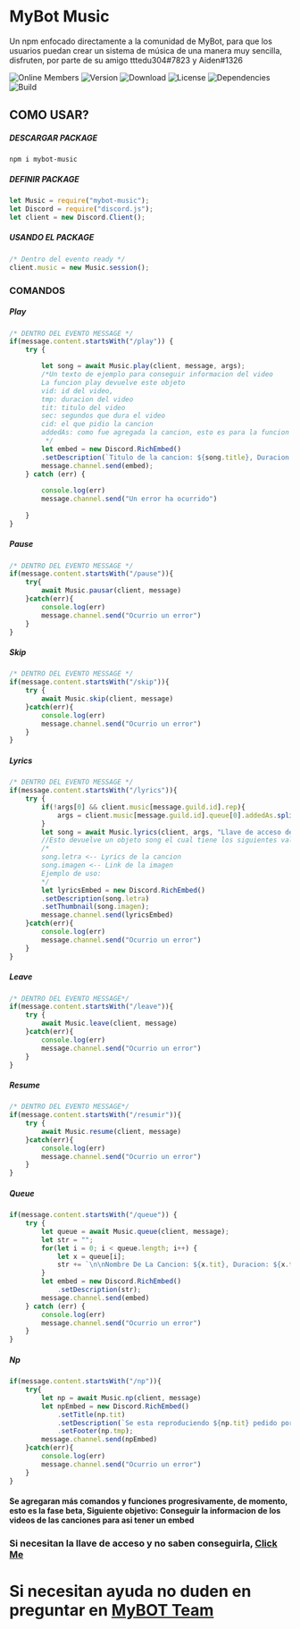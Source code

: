 # MyBot Music

Un npm enfocado directamente a la comunidad de MyBot, para que los usuarios puedan crear un sistema de música de una manera muy sencilla, disfruten, por parte de su amigo tttedu304#7823 y Aiden#1326

![Online Members](https://discordapp.com/api/guilds/312846399731662850/embed.png)
![Version](https://img.shields.io/npm/v/mybot-music.svg?maxAge=3600)
![Download](https://img.shields.io/npm/dt/mybot-music.svg)
![License](https://img.shields.io/npm/l/mybot-music.svg)
![Dependencies](https://david-dm.org/tttedu304/mybot-music.svg)
![Build](https://api.travis-ci.org/tttedu304/mybot-music.svg)

## COMO USAR?
##### DESCARGAR PACKAGE

```
npm i mybot-music
```

##### DEFINIR PACKAGE
```javascript
let Music = require("mybot-music");
let Discord = require("discord.js");
let client = new Discord.Client();
```

##### USANDO EL PACKAGE

```javascript
/* Dentro del evento ready */
client.music = new Music.session();
```

### COMANDOS
##### Play
```javascript
/* DENTRO DEL EVENTO MESSAGE */
if(message.content.startsWith("/play")) {
	try {

		let song = await Music.play(client, message, args);
		/*Un texto de ejemplo para conseguir informacion del video
		La funcion play devuelve este objeto
		vid: id del video,
		tmp: duracion del video
		tit: titulo del video
		sec: segundos que dura el video
		cid: el que pidio la cancion
		addedAs: como fue agregada la cancion, esto es para la funcion lyrics
		 */
		let embed = new Discord.RichEmbed()
		.setDescription(`Titulo de la cancion: ${song.title}, Duracion: ${song.tmp}, Pedido por: <@${song.cid}>`)
		message.channel.send(embed);
	} catch (err) {
		
		console.log(err)
		message.channel.send("Un error ha ocurrido")
		
	}
}
```
##### Pause
```javascript
/* DENTRO DEL EVENTO MESSAGE */
if(message.content.startsWith("/pause")){
	try{
		await Music.pausar(client, message)
	}catch(err){
		console.log(err)
		message.channel.send("Ocurrio un error")
	}
}

```
##### Skip
```javascript
/* DENTRO DEL EVENTO MESSAGE */
if(message.content.startsWith("/skip")){
	try {
		await Music.skip(client, message)
	}catch(err){
		console.log(err)
		message.channel.send("Ocurrio un error")
	}
}
```
##### Lyrics
```javascript
/* DENTRO DEL EVENTO MESSAGE */
if(message.content.startsWith("/lyrics")){
	try {
		if(!args[0] && client.music[message.guild.id].rep){
			args = client.music[message.guild.id].queue[0].addedAs.split(/ +/g)
		}
		let song = await Music.lyrics(client, args, "Llave de acceso de Weez")
		//Esto devuelve un objeto song el cual tiene los siguientes valores:
		/*
		song.letra <-- Lyrics de la cancion
		song.imagen <-- Link de la imagen
		Ejemplo de uso:
		*/
		let lyricsEmbed = new Discord.RichEmbed()
		.setDescription(song.letra)
		.setThumbnail(song.imagen);
		message.channel.send(lyricsEmbed)
	}catch(err){
		console.log(err)
		message.channel.send("Ocurrio un error")
	}
}
```
##### Leave
```javascript
/* DENTRO DEL EVENTO MESSAGE*/
if(message.content.startsWith("/leave")){
	try {
		await Music.leave(client, message)
	}catch(err){
		console.log(err)
		message.channel.send("Ocurrio un error")
	}
}
```
##### Resume
```javascript
/* DENTRO DEL EVENTO MESSAGE*/
if(message.content.startsWith("/resumir")){
	try {
		await Music.resume(client, message)
	}catch(err){
		console.log(err)
		message.channel.send("Ocurrio un error")
	}
}
```
##### Queue
```javascript
if(message.content.startsWith("/queue")) {
	try {
		let queue = await Music.queue(client, message);
		let str = "";
		for(let i = 0; i < queue.length; i++) {
			let x = queue[i];
			str += `\n\nNombre De La Cancion: ${x.tit}, Duracion: ${x.tmp}, Pedido por ${client.users.get(x.cid).username}, [Url](https://www.youtube.com/watch?v=${x.vid})`
		}
		let embed = new Discord.RichEmbed()
			.setDescription(str);
		message.channel.send(embed)
	} catch (err) {
		console.log(err)
		message.channel.send("Ocurrio un error")
	}
}
```
##### Np 
```javascript
if(message.content.startsWith("/np")){
	try{
		let np = await Music.np(client, message)
		let npEmbed = new Discord.RichEmbed()
			.setTitle(np.tit)
			.setDescription(`Se esta reproduciendo ${np.tit} pedido por <@${np.cid}>`)
			.setFooter(np.tmp);
		message.channel.send(npEmbed)
	}catch(err){
		console.log(err)
		message.channel.send("Ocurrio un error")
	}
}
```
#### Se agregaran más comandos y funciones progresivamente, de momento, esto es la fase beta, Siguiente objetivo: Conseguir la informacion de los videos de las canciones para asi tener un embed
### Si necesitan la llave de acceso y no saben conseguirla, [Click Me](https://weez.pw/panel)
# Si necesitan ayuda no duden en preguntar en [MyBOT Team](https://discord.gg/g6ssSmK)

